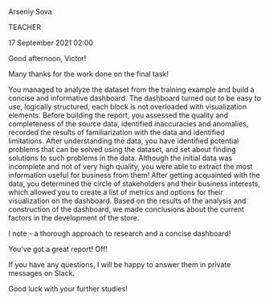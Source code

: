 Arseniy Sova

TEACHER

17 September 2021 02:00

Good afternoon, Victor!


Many thanks for the work done on the final task!

You managed to analyze the dataset from the training example and build a concise and informative dashboard.
The dashboard turned out to be easy to use, logically structured, each block is not overloaded with visualization elements.
Before building the report, you assessed the quality and completeness of the source data, identified inaccuracies and anomalies, recorded the results of familiarization with the data and identified limitations.
After understanding the data, you have identified potential problems that can be solved using the dataset, and set about finding solutions to such problems in the data.
Although the initial data was incomplete and not of very high quality, you were able to extract the most information useful for business from them!
After getting acquainted with the data, you determined the circle of stakeholders and their business interests, which allowed you to create a list of metrics and options for their visualization on the dashboard.
Based on the results of the analysis and construction of the dashboard, we made conclusions about the current factors in the development of the store.

I note - a thorough approach to research and a concise dashboard!

You've got a great report! Off!

If you have any questions, I will be happy to answer them in private messages on Slack.

Good luck with your further studies!
